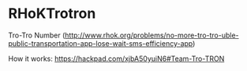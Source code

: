 RHoKTrotron
===========

Tro-Tro Number (http://www.rhok.org/problems/no-more-tro-tro-uble-public-transportation-app-lose-wait-sms-efficiency-app)

How it works: https://hackpad.com/xjbA50yuiN6#Team-Tro-TRON
